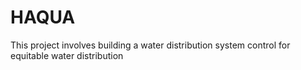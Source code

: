 # HAQUA
This project involves building a water distribution system control for equitable water distribution
